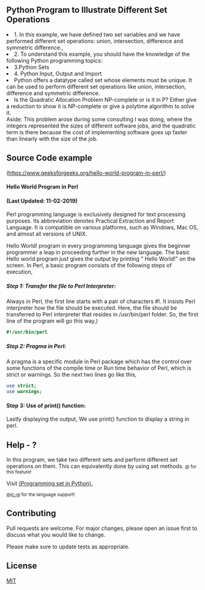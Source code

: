 ## Python Program to Illustrate Different Set Operations

  <li>1. In this example, we have defined two set variables and we have performed different set operations: union, intersection, difference and symmetric difference.,  </li>
  <li>2. To understand this example, you should have the knowledge of the following Python programming topics:  </li>
  <li>3.Python Sets  </li>
  <li>4. Python Input, Output and Import  </li>
  <li>Python offers a datatype called set whose elements must be unique. It can be used to perform different set operations like union, intersection, difference and symmetric difference. </li>
  <li>Is the Quadratic Allocation Problem NP-complete or is it in P? Either give a reduction to show it is NP-complete or give a polytime algorithm to solve it. </li>

 
</ol>
Aside: This problem arose during some consulting I was doing, where the integers represented the sizes of different software jobs, and the quadratic term is there because the cost of implementing software goes up faster than linearly with the size of the job. 
<p></p>

## Source Code example 
(https://www.geeksforgeeks.org/hello-world-program-in-perl/)

#### Hello World Program in Perl 
#### (Last Updated: 11-02-2019)
Perl programming language is exclusively designed for text processing purposes. Its abbreviation denotes Practical Extraction and Report Language. It is compatible on various platforms, such as Windows, Mac OS, and almost all versions of UNIX.

Hello World! program in every programming language gives the beginner programmer a leap in proceeding further in the new language. The basic Hello world program just gives the output by printing ” Hello World!” on the screen. In Perl, a basic program consists of the following steps of execution,

##### Step 1: Transfer the file to Perl Interpreter:
Always in Perl, the first line starts with a pair of characters #!. It insists Perl interpreter how the file should be executed. Here, the file should be transferred to Perl interpreter that resides in /usr/bin/perl folder. So, the first line of the program will go this way,)

```perl
#!/usr/bin/perl
```

##### Step 2: Pragma in Perl:
A pragma is a specific module in Perl package which has the control over some functions of the compile time or Run time behavior of Perl, which is strict or warnings. So the next two lines go like this,
```perl
use strict;
use warnings;
```
#### Step 3: Use of print() function:
Lastly displaying the output, We use print() function to display a string in perl.

## Help - ?

In this program, we take two different sets and perform different set operations on them. This can equivalently done by using set methods.
<small> <a href="" target="\_blank">@</a> for this feature!</small>


Visit <a href="https://github.com/upslp-teoriacomputacional/180864/" target="\_blank"> (Programming set in Python).

<small>@jc-gi<a href="https://github.com/jc-gi" target="\_blank"></a> for the language support! </small>

## Contributing
Pull requests are welcome. For major changes, please open an issue first to discuss what you would like to change.

Please make sure to update tests as appropriate.

## License
[MIT](https://choosealicense.com/licenses/mit/)
